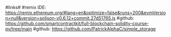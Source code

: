 #links#
#remix IDE: https://remix.ethereum.org/#lang=en&optimize=false&runs=200&evmVersion=null&version=soljson-v0.6.12+commit.27d51765.js
#github: https://github.com/smartcontractkit/full-blockchain-solidity-course-py/tree/main
#github: https://github.com/PatrickAlphaC/simple_storage